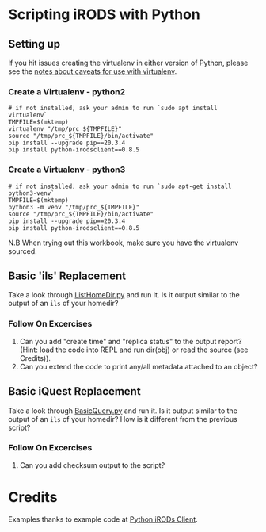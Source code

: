 # Scripting iRODS with Python

## Setting up

If you hit issues creating the virtualenv in either version of Python, please see the [notes about caveats for use with virtualenv](https://github.com/d-w-moore/python-irodsclient/blob/file_desc/PYTHON_install_caveats.rst).

### Create a Virtualenv - python2
```
# if not installed, ask your admin to run `sudo apt install virtualenv`
TMPFILE=$(mktemp)
virtualenv "/tmp/prc_${TMPFILE}"
source "/tmp/prc_${TMPFILE}/bin/activate"
pip install --upgrade pip==20.3.4
pip install python-irodsclient==0.8.5
```

### Create a Virtualenv - python3

```
# if not installed, ask your admin to run `sudo apt-get install python3-venv`
TMPFILE=$(mktemp)
python3 -m venv "/tmp/prc_${TMPFILE}"
source "/tmp/prc_${TMPFILE}/bin/activate"
pip install --upgrade pip==20.3.4
pip install python-irodsclient==0.8.5
```


N.B When trying out this workbook, make sure you have the virtualenv sourced.


## Basic 'ils' Replacement

Take a look through [ListHomeDir.py](../Examples/ListHomeDir.py) and run it. Is it output similar to the output of an `ils` of your homedir? 

### Follow On Excercises

1. Can you add "create time" and "replica status" to the output report? (Hint: load the code into REPL and run dir(obj) or read the source (see Credits)).
2. Can you extend the code to print any/all metadata attached to an object?

## Basic iQuest Replacement

Take a look through [BasicQuery.py](../Examples/BasicQuery.py) and run it. Is it output similar to the output of an `ils` of your homedir? 
How is it different from the previous script?

### Follow On Excercises
1. Can you add checksum output to the script?


# Credits

Examples thanks to example code at [Python iRODs Client](https://github.com/irods/python-irodsclient).
